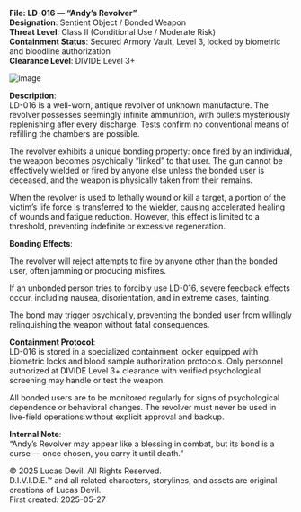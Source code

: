 **File: LD-016 — “Andy’s Revolver”**  
**Designation**: Sentient Object / Bonded Weapon  
**Threat Level**: Class II (Conditional Use / Moderate Risk)  
**Containment Status**: Secured Armory Vault, Level 3, locked by biometric and bloodline authorization  
**Clearance Level**: DIVIDE Level 3+  




![image](https://pbs.twimg.com/media/Gr-YEPbXwAEH9cs?format=jpg&name=large)





**Description**:  
LD-016 is a well-worn, antique revolver of unknown manufacture. The revolver possesses seemingly infinite ammunition, with bullets mysteriously replenishing after every discharge. Tests confirm no conventional means of refilling the chambers are possible.  

The revolver exhibits a unique bonding property: once fired by an individual, the weapon becomes psychically “linked” to that user. The gun cannot be effectively wielded or fired by anyone else unless the bonded user is deceased, and the weapon is physically taken from their remains.  

When the revolver is used to lethally wound or kill a target, a portion of the victim’s life force is transferred to the wielder, causing accelerated healing of wounds and fatigue reduction. However, this effect is limited to a threshold, preventing indefinite or excessive regeneration.  

**Bonding Effects**:  

The revolver will reject attempts to fire by anyone other than the bonded user, often jamming or producing misfires.  

If an unbonded person tries to forcibly use LD-016, severe feedback effects occur, including nausea, disorientation, and in extreme cases, fainting.  

The bond may trigger psychically, preventing the bonded user from willingly relinquishing the weapon without fatal consequences.  

**Containment Protocol**:  
LD-016 is stored in a specialized containment locker equipped with biometric locks and blood sample authorization protocols. Only personnel authorized at DIVIDE Level 3+ clearance with verified psychological screening may handle or test the weapon.  

All bonded users are to be monitored regularly for signs of psychological dependence or behavioral changes. The revolver must never be used in live-field operations without explicit approval and backup.  

**Internal Note**:  
“Andy’s Revolver may appear like a blessing in combat, but its bond is a curse — once chosen, you carry it until death.”  



© 2025 Lucas Devil. All Rights Reserved.  
D.I.V.I.D.E.™ and all related characters, storylines, and assets are original creations of Lucas Devil.  
First created: 2025-05-27  
